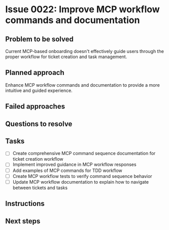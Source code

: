 # Issue 0022: Improve MCP workflow commands and documentation

## Problem to be solved
Current MCP-based onboarding doesn&#x27;t effectively guide users through the proper workflow for ticket creation and task management.

## Planned approach
Enhance MCP workflow commands and documentation to provide a more intuitive and guided experience.

## Failed approaches


## Questions to resolve


## Tasks
- [ ] Create comprehensive MCP command sequence documentation for ticket creation workflow
- [ ] Implement improved guidance in MCP workflow responses
- [ ] Add examples of MCP commands for TDD workflow
- [ ] Create MCP workflow tests to verify command sequence behavior
- [ ] Update MCP workflow documentation to explain how to navigate between tickets and tasks

## Instructions


## Next steps

